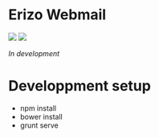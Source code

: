 Erizo Webmail
=================


<a href="https://travis-ci.org/erizo-fr/erizo-mail-client"><img src="https://travis-ci.org/erizo-fr/erizo-mail-client.svg?branch=master"/></a>
<a href="https://codeclimate.com/github/erizo-fr/erizo-mail-client"><img src="https://codeclimate.com/github/erizo-fr/erizo-mail-client/badges/gpa.svg" /></a>


*In development*

# Developpment setup
* npm install
* bower install
* grunt serve
